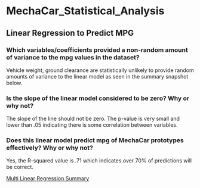 # MechaCar_Statistical_Analysis

## Linear Regression to Predict MPG
### Which variables/coefficients provided a non-random amount of variance to the mpg values in the dataset?
Vehicle weight, ground clearance are statistically unlikely to provide random amounts of variance to the linear model as seen in the summary snapshot below.

### Is the slope of the linear model considered to be zero? Why or why not?
The slope of the line should not be zero.  The p-value is very small and lower than .05 indicating there is some correlation between variables.

### Does this linear model predict mpg of MechaCar prototypes effectively? Why or why not?
Yes, the R-squared value is .71 which indicates over 70% of predictions will be correct.

[Multi Linear Regression Summary](Images/Summary1.PNG)
